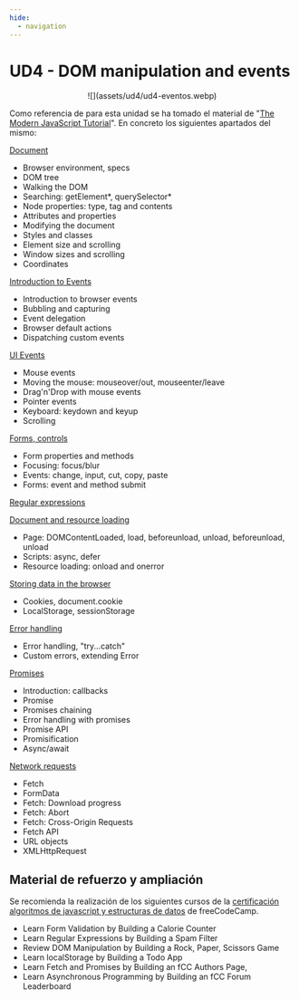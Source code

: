 ```yaml
---
hide:
  - navigation
---
```


# UD4 - DOM manipulation and events

<center>
![](assets/ud4/ud4-eventos.webp)
</center>

Como referencia de para esta unidad se ha tomado el material de "[The Modern JavaScript Tutorial](https://javascript.info/)". En concreto los siguientes apartados del mismo:

[Document](https://javascript.info/document)

* Browser environment, specs
* DOM tree
* Walking the DOM
* Searching: getElement*, querySelector*
* Node properties: type, tag and contents
* Attributes and properties
* Modifying the document
* Styles and classes
* Element size and scrolling
* Window sizes and scrolling
* Coordinates

[Introduction to Events](https://javascript.info/events)

* Introduction to browser events
* Bubbling and capturing
* Event delegation
* Browser default actions
* Dispatching custom events

[UI Events](https://javascript.info/event-details)

* Mouse events
* Moving the mouse: mouseover/out, mouseenter/leave
* Drag'n'Drop with mouse events
* Pointer events
* Keyboard: keydown and keyup
* Scrolling

[Forms, controls](https://javascript.info/forms-controls)

* Form properties and methods
* Focusing: focus/blur
* Events: change, input, cut, copy, paste
* Forms: event and method submit

[Regular expressions](https://javascript.info/regular-expressions)

[Document and resource loading](https://javascript.info/loading)

* Page: DOMContentLoaded, load, beforeunload, unload, beforeunload, unload
* Scripts: async, defer
* Resource loading: onload and onerror

[Storing data in the browser](https://javascript.info/data-storage)

* Cookies, document.cookie
* LocalStorage, sessionStorage

[Error handling](https://javascript.info/error-handling)

* Error handling, "try...catch"
* Custom errors, extending Error

[Promises](https://javascript.info/async)

* Introduction: callbacks
* Promise
* Promises chaining
* Error handling with promises
* Promise API
* Promisification
* Async/await

[Network requests](https://javascript.info/network)

* Fetch
* FormData
* Fetch: Download progress
* Fetch: Abort
* Fetch: Cross-Origin Requests
* Fetch API
* URL objects
* XMLHttpRequest

## Material de refuerzo y ampliación

Se recomienda la realización de los siguientes cursos de la [certificación algoritmos de javascript y estructuras de datos](https://www.freecodecamp.org/learn/javascript-algorithms-and-data-structures-v8/) de freeCodeCamp.

* Learn Form Validation by Building a Calorie Counter
* Learn Regular Expressions by Building a Spam Filter
* Review DOM Manipulation by Building a Rock, Paper, Scissors Game
* Learn localStorage by Building a Todo App
* Learn Fetch and Promises by Building an fCC Authors Page,
* Learn Asynchronous Programming by Building an fCC Forum Leaderboard
